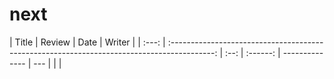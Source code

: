 # next

| Title |                                           Review                                            | Date |  Writer  |
| :---: | :-----------------------------------------------------------------------------------------: | :--: | :------: | -------------- | --- |
| <!--  | <a href="" target="_blank">카카오페이지는 BFF(Backend For Frontend)를 어떻게 적용했을까?<a> |  dd  | 22.03.10 | 박수빈(cheese) | --> |
